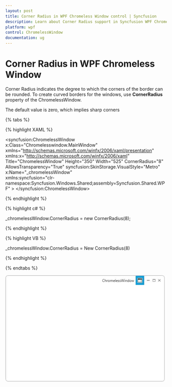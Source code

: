 ```yaml
---
layout: post
title: Corner Radius in WPF Chromeless Window control | Syncfusion
description: Learn about Corner Radius support in Syncfusion WPF Chromeless Window control and more.
platform: wpf
control: ChromelessWindow
documentation: ug
---
```

# Corner Radius in WPF Chromeless Window

Corner Radius indicates the degree to which the corners of the border can be rounded. To create curved borders for the windows, use **CornerRadius** property of the ChromelessWindow.

The default value is zero, which implies sharp corners

{% tabs %}

{% highlight XAML %}

<syncfusion:ChromelessWindow x:Class="Chromelesswindow.MainWindow"
xmlns="http://schemas.microsoft.com/winfx/2006/xaml/presentation"
xmlns:x="http://schemas.microsoft.com/winfx/2006/xaml"
Title="ChromelessWindow" Height="350" Width="525"  CornerRadius="8"  AllowsTransparency="True" 
syncfusion:SkinStorage.VisualStyle="Metro" x:Name="_chromelessWindow"    
xmlns:syncfusion="clr-namespace:Syncfusion.Windows.Shared;assembly=Syncfusion.Shared.WPF"  >
</syncfusion:ChromelessWindow>

{% endhighlight %}

{% highlight c# %}

_chromelessWindow.CornerRadius = new CornerRadius(8);

{% endhighlight %}

{% highlight VB %}

_chromelessWindow.CornerRadius = New CornerRadius(8)

{% endhighlight %}

{% endtabs %}

![C:/Users/Sugapriya.Mariappan/Desktop/chromelesswindow/cornerrad.png](Corner-Radius_images/Corner-Radius_img1.jpeg)
